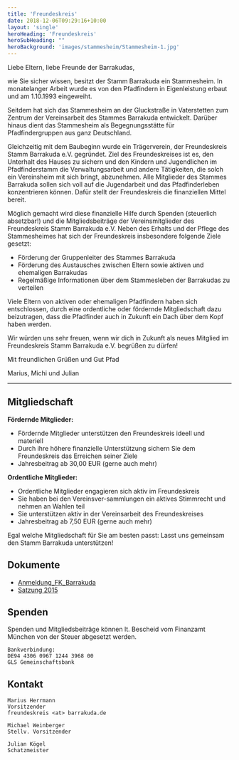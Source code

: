 ```yaml
---
title: 'Freundeskreis'
date: 2018-12-06T09:29:16+10:00
layout: 'single'
heroHeading: 'Freundeskreis'
heroSubHeading: ""
heroBackground: 'images/stammesheim/Stammesheim-1.jpg'
---
```


Liebe Eltern, liebe Freunde der Barrakudas,

wie Sie sicher wissen, besitzt der Stamm Barrakuda ein Stammesheim. In monatelanger Arbeit wurde es von den Pfadfindern in Eigenleistung erbaut und am 1.10.1993 eingeweiht.

Seitdem hat sich das Stammesheim an der Gluckstraße in Vaterstetten zum Zentrum der Vereinsarbeit des Stammes Barrakuda entwickelt. Darüber hinaus dient das Stammesheim als Begegnungs­stätte für Pfadfindergruppen aus ganz Deutschland.

Gleichzeitig mit dem Baubeginn wurde ein Trägerverein, der Freundeskreis Stamm Barrakuda e.V. gegründet. Ziel des Freundeskreises ist es, den Unterhalt des Hauses zu sichern und den Kindern und Jugendlichen im Pfadfinder­stamm die Verwaltungsarbeit und andere Tätigkeiten, die solch ein Vereinsheim mit sich bringt, abzunehmen. Alle Mitglieder des Stammes Barrakuda sollen sich voll auf die Jugendarbeit und das Pfadfinder­leben kon­zen­­trieren können. Dafür stellt der Freundeskreis die finanziellen Mittel bereit.

Möglich gemacht wird diese finanzielle Hilfe durch Spenden (steuerlich absetzbar!) und die Mitgliedsbeiträge der Vereinsmitglieder des Freundeskreis Stamm Barrakuda e.V. Neben des Erhalts und der Pflege des Stammesheimes hat sich der Freundeskreis insbesondere folgende Ziele gesetzt:

* Förderung der Gruppenleiter des Stammes Barrakuda
* Förderung des Austausches zwischen Eltern sowie aktiven und ehemaligen Barrakudas
* Regelmäßige Informationen über dem Stammesleben der Barrakudas zu verteilen

Viele Eltern von aktiven oder ehemaligen Pfadfindern haben sich entschlossen, durch eine ordentliche oder fördernde Mitglied­schaft dazu beizutragen, dass die Pfad­finder auch in Zukunft ein Dach über dem Kopf haben werden.

Wir würden uns sehr freuen, wenn wir dich in Zukunft als neues Mitglied im Freundeskreis Stamm Barrakuda e.V.  begrüßen zu dürfen!

Mit freundlichen Grüßen und Gut Pfad

Marius, Michi und Julian

---
## Mitgliedschaft

**Fördernde Mitglieder:**
* Fördernde Mitglieder unterstützen den Freundeskreis ideell und materiell
* Durch ihre höhere finanzielle Unterstützung sichern Sie dem Freundeskreis das Erreichen seiner Ziele
* Jahresbeitrag ab 30,00 EUR (gerne auch mehr)

**Ordentliche Mitglieder:**
* Ordentliche Mitglieder engagieren sich aktiv im Freundeskreis
* Sie haben bei den Vereinsver-sammlungen ein aktives Stimmrecht und nehmen an Wahlen teil
* Sie unterstützen aktiv in der Vereinsarbeit des Freundeskreises
* Jahresbeitrag ab 7,50 EUR (gerne auch mehr)

Egal welche Mitgliedschaft für Sie am besten passt: Lasst uns gemeinsam den Stamm Barrakuda unterstützen!


## Dokumente
* [Anmeldung_FK_Barrakuda](https://cloud.barrakuda.de/s/eaESppzpeJSjKqT)
* [Satzung 2015](https://cloud.barrakuda.de/s/yigemKkJS3zW26q)


## Spenden
Spenden und Mitgliedsbeiträge können lt. Bescheid vom Finanzamt München von der Steuer abgesetzt werden.

    Bankverbindung:
    DE94 4306 0967 1244 3968 00
    GLS Gemeinschaftsbank


## Kontakt
    Marius Herrmann
    Vorsitzender
    freundeskreis <at> barrakuda.de

    Michael Weinberger
    Stellv. Vorsitzender

    Julian Kögel
    Schatzmeister
